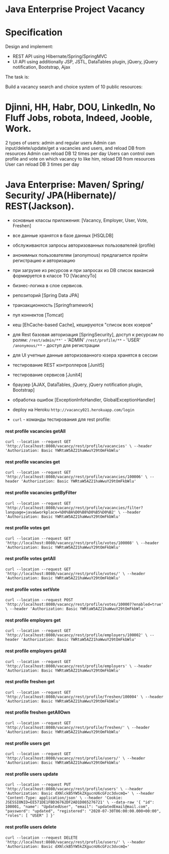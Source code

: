 Java Enterprise Project Vacancy
==========================================

Specification
==========================================
Design and implement:
- REST API using Hibernate/Spring/SpringMVC 
- UI API using additionally JSP, JSTL, DataTables plugin, jQuery, jQuery notification, Bootstrap, Ajax

The task is:

Build a vacancy search and choice system of 10 public resources:
# Djinni, HH, Habr, DOU, LinkedIn, No Fluff Jobs, robota, Indeed, Jooble, Work.

2 types of users: admin and regular users
Admin can input/delete/update/get a vacancies and users, and reload DB from resources
Admin can reload DB 12 times per day
Users can control own profile and vote on which vacancy to like him, reload DB from resources
User can reload DB 3 times per day

Java Enterprise: Maven/ Spring/ Security/ JPA(Hibernate)/ REST(Jackson).
=======================================================================
- основные классы приложения: [Vacancy, Employer, User, Vote, Freshen]
- все данные хранятся в базе данных [HSQLDB]
- обслуживаются запросы авторизованных пользователей (profile)
- анонимных пользователям (anonymous) предлагается пройти регистрацию и авторизацию
- при загрузке из ресурсов и при запросах из DB список вакансий формируется в классе ТО [VacancyTo]
- бизнес-логика в слое сервисов.
- репозиторий [Spring Data JPA]
- транзакционность [Springframework]
- пул коннектов [Tomcat]
- кеш [EhCache-based Cache], кешируются "список всех юзеров"
- для Rest базовая авторизация [SpringSecurity], доступ к ресурсам по ролям:
  `/rest/admin/**'`  - 'ADMIN'
  `/rest/profile/**` - 'USER'
  `/anonymous/**`    - доступ для регистрации
- для UI учетные данные авторизованного юзера хранятся в сессии
- тестирование REST контроллеров [Junit5]
- тестирование сервисов [Junit4]
- браузер [AJAX, DataTables, jQuery, jQuery notification plugin, Bootstrap]   
- обработка ошибок [ExceptionInfoHandler, GlobalExceptionHandler]
- deploy на Heroku `http://vacancy021.herokuapp.com/login`

- `curl` - команды тестирования для rest profile:

#### rest profile vacancies getAll
`curl --location --request GET 'http://localhost:8080/vacancy/rest/profile/vacancies' \
--header 'Authorization: Basic YWRtaW5AZ21haWwuY29tOmFkbWlu'`

#### rest profile vacancies get
`curl --location --request GET 'http://localhost:8080/vacancy/rest/profile/vacancies/100006' \
--header 'Authorization: Basic YWRtaW5AZ21haWwuY29tOmFkbWlu'`

#### rest profile vacancies getByFilter
`curl --location --request GET 'http://localhost:8080/vacancy/rest/profile/vacancies/filter?language=java&workplace=%D0%BA%D0%B8%D0%B5%D0%B2' \
--header 'Authorization: Basic YWRtaW5AZ21haWwuY29tOmFkbWlu'`


#### rest profile votes get
`curl --location --request GET 'http://localhost:8080/vacancy/rest/profile/votes/100008' \
--header 'Authorization: Basic YWRtaW5AZ21haWwuY29tOmFkbWlu'`

#### rest profile votes getAll
`curl --location --request GET 'http://localhost:8080/vacancy/rest/profile/votes/' \
--header 'Authorization: Basic YWRtaW5AZ21haWwuY29tOmFkbWlu'`

#### rest profile votes setVote
`curl --location --request POST 'http://localhost:8080/vacancy/rest/profile/votes/100007?enabled=true' \
--header 'Authorization: Basic YWRtaW5AZ21haWwuY29tOmFkbWlu'`


#### rest profile employers get
`curl --location --request GET 'http://localhost:8080/vacancy/rest/profile/employers/100002' \
--header 'Authorization: Basic YWRtaW5AZ21haWwuY29tOmFkbWlu'`

#### rest profile employers getAll
`curl --location --request GET 'http://localhost:8080/vacancy/rest/profile/employers' \
--header 'Authorization: Basic YWRtaW5AZ21haWwuY29tOmFkbWlu'`


#### rest profile freshen get
`curl --location --request GET 'http://localhost:8080/vacancy/rest/profile/freshen/100004' \
--header 'Authorization: Basic YWRtaW5AZ21haWwuY29tOmFkbWlu'`

#### rest profile freshen getAllOwn
`curl --location --request GET 'http://localhost:8080/vacancy/rest/profile/freshen/' \
--header 'Authorization: Basic YWRtaW5AZ21haWwuY29tOmFkbWlu'`


#### rest profile users get
`curl --location --request GET 'http://localhost:8080/vacancy/rest/profile/users/' \
--header 'Authorization: Basic YWRtaW5AZ21haWwuY29tOmFkbWlu'`

#### rest profile users update
`curl --location --request PUT 'http://localhost:8080/vacancy/rest/profile/users' \
--header 'Authorization: Basic dXNlckB5YW5kZXgucnU6cGFzc3dvcmQ=' \
--header 'Content-Type: application/json' \
--header 'Cookie: JSESSIONID=EE571DE1FBD36762DF2AD1D865276721' \
--data-raw '{
"id": 100001,
"name": "UpdatedUser",
"email": "updatedEmail@mail.com",
"password": "updated",
"registered": "2020-07-30T06:00:00.000+00:00",
"roles": [
"USER"
]
}'`

#### rest profile users delete
`curl --location --request DELETE 'http://localhost:8080/vacancy/rest/profile/users/' \
--header 'Authorization: Basic dXNlckB5YW5kZXgucnU6cGFzc3dvcmQ='`
